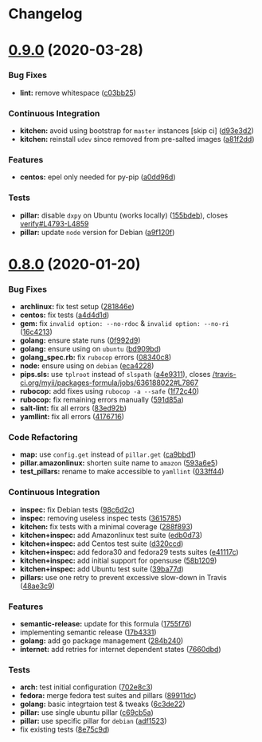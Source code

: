 # Changelog

# [0.9.0](https://github.com/saltstack-formulas/packages-formula/compare/v0.8.0...v0.9.0) (2020-03-28)


### Bug Fixes

* **lint:** remove whitespace ([c03bb25](https://github.com/saltstack-formulas/packages-formula/commit/c03bb255317716543c092431adf19cac2c0e7463))


### Continuous Integration

* **kitchen:** avoid using bootstrap for `master` instances [skip ci] ([d93e3d2](https://github.com/saltstack-formulas/packages-formula/commit/d93e3d2584b2a5a0e65458b65a104f188568251b))
* **kitchen:** reinstall `udev` since removed from pre-salted images ([a81f2dd](https://github.com/saltstack-formulas/packages-formula/commit/a81f2dd4b337ebe2a898ed8ed91e585e5f19b254))


### Features

* **centos:** epel only needed for py-pip ([a0dd96d](https://github.com/saltstack-formulas/packages-formula/commit/a0dd96d6635306a675f89b2b607db4abc4096251))


### Tests

* **pillar:** disable `dxpy` on Ubuntu (works locally) ([155bdeb](https://github.com/saltstack-formulas/packages-formula/commit/155bdeb7b92d2d06a8d2147e21ad46dff9433aee)), closes [verify#L4793-L4859](https://github.com/verify/issues/L4793-L4859)
* **pillar:** update `node` version for Debian ([a9f120f](https://github.com/saltstack-formulas/packages-formula/commit/a9f120fa6aea35e96ff3d1ef2338bfaeb742afdf))

# [0.8.0](https://github.com/saltstack-formulas/packages-formula/compare/v0.7.0...v0.8.0) (2020-01-20)


### Bug Fixes

* **archlinux:** fix test setup ([281846e](https://github.com/saltstack-formulas/packages-formula/commit/281846e79165872a17d8bd143f2f6b05e0b4da9b))
* **centos:** fix tests ([a4d4d1d](https://github.com/saltstack-formulas/packages-formula/commit/a4d4d1dc734add260ca9b408a67754663c4636bb))
* **gem:** fix `invalid option: --no-rdoc` & `invalid option: --no-ri` ([16c4213](https://github.com/saltstack-formulas/packages-formula/commit/16c4213ab99204e01a040155782a9c158f64e2a9))
* **golang:** ensure state runs ([0f992d9](https://github.com/saltstack-formulas/packages-formula/commit/0f992d9c17b36b37078ac3866b9d2ec4240ebf0b))
* **golang:** ensure using on `ubuntu` ([bd909bd](https://github.com/saltstack-formulas/packages-formula/commit/bd909bd1b63d5678431789980f4650dcb8246012))
* **golang_spec.rb:** fix `rubocop` errors ([08340c8](https://github.com/saltstack-formulas/packages-formula/commit/08340c857a54d67b8310a69558c45c37fd5600fb))
* **node:** ensure using on `debian` ([eca4228](https://github.com/saltstack-formulas/packages-formula/commit/eca4228906d119803a8e0bcf8c4eac33c1babeb3))
* **pips.sls:** use `tplroot` instead of `slspath` ([a4e9311](https://github.com/saltstack-formulas/packages-formula/commit/a4e9311a357808fd608c0e0de638ec3d4889235b)), closes [/travis-ci.org/myii/packages-formula/jobs/636188022#L7867](https://github.com//travis-ci.org/myii/packages-formula/jobs/636188022/issues/L7867)
* **rubocop:** add fixes using `rubocop -a --safe` ([1f72c40](https://github.com/saltstack-formulas/packages-formula/commit/1f72c405de9dd01de1070e37d7d8cbdea41e66ad))
* **rubocop:** fix remaining errors manually ([591d85a](https://github.com/saltstack-formulas/packages-formula/commit/591d85ab5725e6eb45122adebff6c66d894d86ec))
* **salt-lint:** fix all errors ([83ed92b](https://github.com/saltstack-formulas/packages-formula/commit/83ed92bf64ab63ce2a3e0af3f93bb7bb16f87be7))
* **yamllint:** fix all errors ([4176716](https://github.com/saltstack-formulas/packages-formula/commit/4176716f7e45bf9023b29c79e2de4572b1a4e5ec))


### Code Refactoring

* **map:** use `config.get` instead of `pillar.get` ([ca9bbd1](https://github.com/saltstack-formulas/packages-formula/commit/ca9bbd15a12b2ff5df69fc2c17cb8ace12f095fe))
* **pillar.amazonlinux:** shorten suite name to `amazon` ([593a6e5](https://github.com/saltstack-formulas/packages-formula/commit/593a6e5e65557aaca186065314543aa17d13d8f1))
* **test_pillars:** rename to make accessible to `yamllint` ([033ff44](https://github.com/saltstack-formulas/packages-formula/commit/033ff4453f7c2a3cc23785425b10705ecb6fbaa9))


### Continuous Integration

* **inspec:** fix Debian tests ([98c6d2c](https://github.com/saltstack-formulas/packages-formula/commit/98c6d2c9bad3e0c4caad51fd27bde3192cf6df0f))
* **inspec:** removing useless inspec tests ([3615785](https://github.com/saltstack-formulas/packages-formula/commit/3615785e52c671d32fe0b71fd784f25e3beff5d1))
* **kitchen:** fix tests with a minimal coverage ([288f893](https://github.com/saltstack-formulas/packages-formula/commit/288f8936528c9dc33af519314aa36ea69747588b))
* **kitchen+inspec:** add Amazonlinux test suite ([edb0d73](https://github.com/saltstack-formulas/packages-formula/commit/edb0d73ffe0c2a02d3b3d69149ce1edd6b65634e))
* **kitchen+inspec:** add Centos test suite ([d320ccd](https://github.com/saltstack-formulas/packages-formula/commit/d320ccd36b1d1f0a0d70a16a81df7cf0072a1d8c))
* **kitchen+inspec:** add fedora30 and fedora29 tests suites ([e41117c](https://github.com/saltstack-formulas/packages-formula/commit/e41117c34b6f314b7f10ee5a661985c6cc004018))
* **kitchen+inspec:** add initial support for opensuse ([58b1209](https://github.com/saltstack-formulas/packages-formula/commit/58b1209d9a67d59c3b6a2df4b975c2b4690535af))
* **kitchen+inspec:** add Ubuntu test suite ([39ba77d](https://github.com/saltstack-formulas/packages-formula/commit/39ba77d04443abd4d543337ac9cf1e8ae05d5207))
* **pillars:** use one retry to prevent excessive slow-down in Travis ([48ae3c9](https://github.com/saltstack-formulas/packages-formula/commit/48ae3c98fdcc9e6117efb006334e2ac93afc3d40))


### Features

* **semantic-release:** update for this formula ([1755f76](https://github.com/saltstack-formulas/packages-formula/commit/1755f76fde53a8af1641deda393bd8fad3b40230))
* implementing semantic release ([17b4331](https://github.com/saltstack-formulas/packages-formula/commit/17b433126b6e5f7eb5cbfb93558657262e41699b))
* **golang:** add go package management ([284b240](https://github.com/saltstack-formulas/packages-formula/commit/284b240c331a109937dbfceebcb83b44f98e18bf))
* **internet:** add retries for internet dependent states ([7660dbd](https://github.com/saltstack-formulas/packages-formula/commit/7660dbd76f092fc90635804afe5af32cdad66755))


### Tests

* **arch:** test initial configuration ([702e8c3](https://github.com/saltstack-formulas/packages-formula/commit/702e8c32bfaa5f7fc3695fd6421f9c47c0edc057))
* **fedora:** merge fedora test suites and pillars ([89911dc](https://github.com/saltstack-formulas/packages-formula/commit/89911dc9c8aec1ecd83755f5bf6d1deaf216d349))
* **golang:** basic integrtaion test & tweaks ([6c3de22](https://github.com/saltstack-formulas/packages-formula/commit/6c3de2231d136c9d9eb57e232523d0a360ff54f0))
* **pillar:** use single ubuntu pillar ([c69cb5a](https://github.com/saltstack-formulas/packages-formula/commit/c69cb5a792186a8a1600987087389229ddf7a67a))
* **pillar:** use specific pillar for `debian` ([adf1523](https://github.com/saltstack-formulas/packages-formula/commit/adf1523e08bfeff8d635052a8942b48326e507cb))
* fix existing tests ([8e75c9d](https://github.com/saltstack-formulas/packages-formula/commit/8e75c9d5c0c4af5fe4e56ecfcdfcc7ea7486d4dc))

